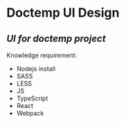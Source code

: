 # **Doctemp UI Design**

## _UI for doctemp project_

Knowledge requirement:

- Nodejs install
- SASS
- LESS
- JS
- TypeScript
- React
- Webpack

###

